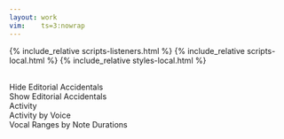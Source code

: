 ```yaml
---
layout: work
vim:    ts=3:nowrap
---
```


{% include_relative scripts-listeners.html %}
{% include_relative scripts-local.html %}
{% include_relative styles-local.html %}

<div id="work-info"></div>

<br>

<div id="external-info"></div>

<div id="analysis-plots">
	<div id="activity-merged-display" class="analysis-plot hidden"></div>
	<div id="activity-separate-display" class="analysis-plot hidden"></div>
	<div id="prange-duration-display" class="analysis-plot hidden"></div>   
</div>

<div id="button-container" class="button-container">
    <div id="accidentalSelect">
       <div class="button hide" onclick="displayNoAccidentals()">Hide Editorial Accidentals</div>
       <div class="button show hidden" onclick="displayAccidentals()">Show Editorial Accidentals</div>
    </div>
    <div id="activity-merged" data-ext="png" class="analysis-toggle button">Activity</div>
    <div id="activity-separate" data-ext="png" class="analysis-toggle button">Activity by Voice</div>
    <div id="prange-duration" data-ext="svg" class="analysis-toggle button">Vocal Ranges by Note Durations</div>
</div>

<script type="text/x-humdrum" id="my-score"></script>

<div id="work-footer"></div>
